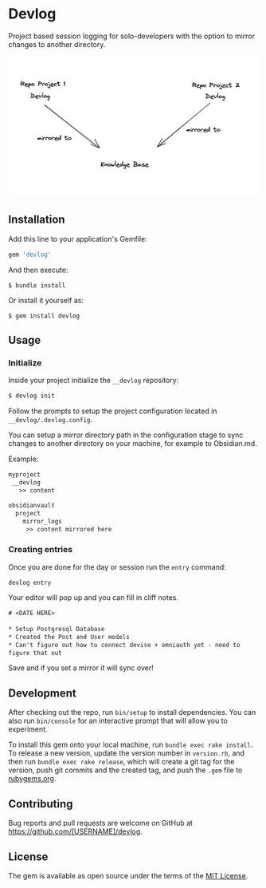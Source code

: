 # Devlog

Project based session logging for solo-developers with the option to mirror changes to another directory.

![Maintain non-source controlled logs across various projects with mirroring to a single](./docs/mirroring.png)

## Installation

Add this line to your application's Gemfile:

```ruby
gem 'devlog'
```

And then execute:

    $ bundle install

Or install it yourself as:

    $ gem install devlog

## Usage
### Initialize
Inside your project initialize the `__devlog` repository:
```bash
$ devlog init
```

Follow the prompts to setup the project configuration located in `__devlog/.devlog.config`. 

You can setup a mirror directory path in the configuration stage to sync changes to another directory on your machine, for example to Obsidian.md.

Example:

```
myproject
 __devlog
   >> content
```

```
obsidianvault
  project
    mirror_logs
     >> content mirrored here
```

### Creating entries
Once you are done for the day or session run the `entry` command:

```bash
devlog entry
```

Your editor will pop up and you can fill in cliff notes.

```
# <DATE HERE>

* Setup Postgresql Database
* Created the Post and User models
* Can't figure out how to connect devise + omniauth yet - need to figure that out
```

Save and if you set a mirror it will sync over!

## Development

After checking out the repo, run `bin/setup` to install dependencies. You can also run `bin/console` for an interactive prompt that will allow you to experiment.

To install this gem onto your local machine, run `bundle exec rake install`. To release a new version, update the version number in `version.rb`, and then run `bundle exec rake release`, which will create a git tag for the version, push git commits and the created tag, and push the `.gem` file to [rubygems.org](https://rubygems.org).

## Contributing

Bug reports and pull requests are welcome on GitHub at https://github.com/[USERNAME]/devlog.

## License

The gem is available as open source under the terms of the [MIT License](https://opensource.org/licenses/MIT).
